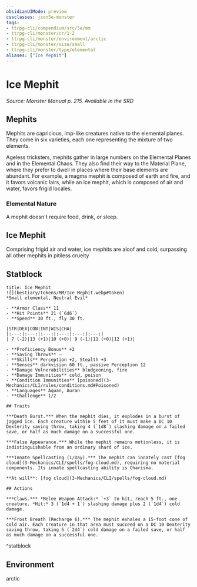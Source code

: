```yaml
---
obsidianUIMode: preview
cssclasses: json5e-monster
tags:
- ttrpg-cli/compendium/src/5e/mm
- ttrpg-cli/monster/cr/1-2
- ttrpg-cli/monster/environment/arctic
- ttrpg-cli/monster/size/small
- ttrpg-cli/monster/type/elemental
aliases: ["Ice Mephit"]
---
```

# Ice Mephit
*Source: Monster Manual p. 215. Available in the <span title='Systems Reference Document (5.1)'>SRD</span>*  

## Mephits

Mephits are capricious, imp-like creatures native to the elemental planes. They come in six varieties, each one representing the mixture of two elements.

Ageless tricksters, mephits gather in large numbers on the Elemental Planes and in the Elemental Chaos. They also find their way to the Material Plane, where they prefer to dwell in places where their base elements are abundant. For example, a magma mephit is composed of earth and fire, and it favors volcanic lairs, while an ice mephit, which is composed of air and water, favors frigid locales.

### Elemental Nature

A mephit doesn't require food, drink, or sleep.

## Ice Mephit

Comprising frigid air and water, ice mephits are aloof and cold, surpassing all other mephits in pitiless cruelty

## Statblock

```ad-statblock
title: Ice Mephit
![](bestiary/tokens/MM/Ice Mephit.webp#token)
*Small elemental, Neutral Evil*

- **Armor Class** 11
- **Hit Points** 21 (`6d6`)
- **Speed** 30 ft., fly 30 ft.

|STR|DEX|CON|INT|WIS|CHA|
|:---:|:---:|:---:|:---:|:---:|:---:|
| 7 (-2)|13 (+1)|10 (+0)| 9 (-1)|11 (+0)|12 (+1)|

- **Proficiency Bonus** +2
- **Saving Throws** ⏤
- **Skills** Perception +2, Stealth +3
- **Senses** darkvision 60 ft., passive Perception 12
- **Damage Vulnerabilities** bludgeoning, fire
- **Damage Immunities** cold, poison
- **Condition Immunities** [poisoned](3-Mechanics/CLI/rules/conditions.md#Poisoned)
- **Languages** Aquan, Auran
- **Challenge** 1/2

## Traits

***Death Burst.*** When the mephit dies, it explodes in a burst of jagged ice. Each creature within 5 feet of it must make a DC 10 Dexterity saving throw, taking 4 (`1d8`) slashing damage on a failed save, or half as much damage on a successful one.

***False Appearance.*** While the mephit remains motionless, it is indistinguishable from an ordinary shard of ice.

***Innate Spellcasting (1/Day).*** The mephit can innately cast [fog cloud](3-Mechanics/CLI/spells/fog-cloud.md), requiring no material components. Its innate spellcasting ability is Charisma.

**At will**: [fog cloud](3-Mechanics/CLI/spells/fog-cloud.md)

## Actions

***Claws.*** *Melee Weapon Attack:* `+3` to hit, reach 5 ft., one creature. *Hit:* 3 (`1d4 + 1`) slashing damage plus 2 (`1d4`) cold damage.

***Frost Breath (Recharge 6).*** The mephit exhales a 15-foot cone of cold air. Each creature in that area must succeed on a DC 10 Dexterity saving throw, taking 5 (`2d4`) cold damage on a failed save, or half as much damage on a successful one.
```
^statblock

## Environment

arctic